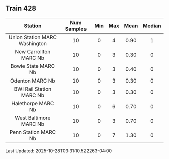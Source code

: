 ## Train 428

| Station | Num Samples | Min | Max | Mean | Median |
| :-----: | :---------: | :-: | :-: | :--: | :----: |
| Union Station MARC Washington | 10 | 0 | 4 | 0.90 | 1 |
| New Carrollton MARC Nb | 10 | 0 | 3 | 0.30 | 0 |
| Bowie State MARC Nb | 10 | 0 | 3 | 0.40 | 0 |
| Odenton MARC Nb | 10 | 0 | 3 | 0.30 | 0 |
| BWI Rail Station MARC Nb | 10 | 0 | 3 | 0.30 | 0 |
| Halethorpe MARC Nb | 10 | 0 | 6 | 0.70 | 0 |
| West Baltimore MARC Nb | 10 | 0 | 3 | 0.70 | 0 |
| Penn Station MARC Nb | 10 | 0 | 7 | 1.30 | 0 |


Last Updated: 2025-10-28T03:31:10.522263-04:00